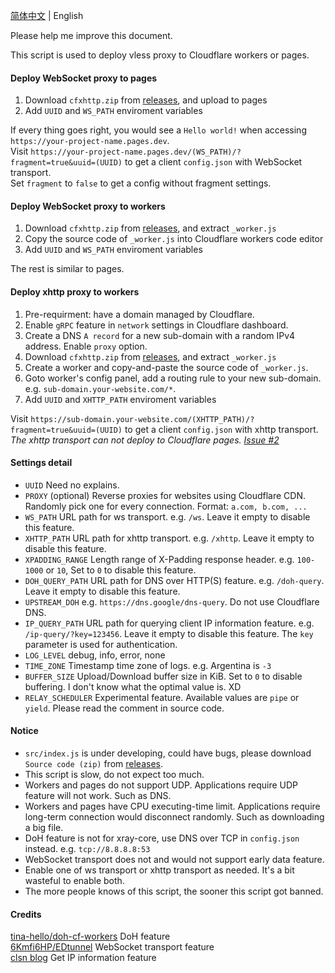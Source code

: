 [简体中文](./zh-cn.md) | English  

Please help me improve this document.  

This script is used to deploy vless proxy to Cloudflare workers or pages.

#### Deploy WebSocket proxy to pages
 1. Download `cfxhttp.zip` from [releases](https://github.com/vrnobody/cfxhttp/releases), and upload to pages
 2. Add `UUID` and `WS_PATH` enviroment variables

If every thing goes right, you would see a `Hello world!` when accessing `https://your-project-name.pages.dev`.  
Visit `https://your-project-name.pages.dev/(WS_PATH)/?fragment=true&uuid=(UUID)` to get a client `config.json` with WebSocket transport.  
Set `fragment` to `false` to get a config without fragment settings.  

#### Deploy WebSocket proxy to workers
 1. Download `cfxhttp.zip` from [releases](https://github.com/vrnobody/cfxhttp/releases), and extract `_worker.js`
 2. Copy the source code of `_worker.js` into Cloudflare workers code editor
 3. Add `UUID` and `WS_PATH` enviroment variables

The rest is similar to pages.  

#### Deploy xhttp proxy to workers
 1. Pre-requirment: have a domain managed by Cloudflare.
 1. Enable `gRPC` feature in `network` settings in Cloudflare dashboard.
 1. Create a DNS `A record` for a new sub-domain with a random IPv4 address. Enable `proxy` option.
 1. Download `cfxhttp.zip` from [releases](https://github.com/vrnobody/cfxhttp/releases), and extract `_worker.js`
 1. Create a worker and copy-and-paste the source code  of `_worker.js`.
 1. Goto worker's config panel, add a routing rule to your new sub-domain. e.g. `sub-domain.your-website.com/*`.
 1. Add `UUID` and `XHTTP_PATH` enviroment variables

Visit `https://sub-domain.your-website.com/(XHTTP_PATH)/?fragment=true&uuid=(UUID)` to get a client `config.json` with xhttp transport.  
*The xhttp transport can not deploy to Cloudflare pages. [Issue #2](https://github.com/vrnobody/cfxhttp/issues/2)*  

#### Settings detail
 * `UUID` Need no explains.
 * `PROXY` (optional) Reverse proxies for websites using Cloudflare CDN. Randomly pick one for every connection. Format: `a.com, b.com, ...`
 * `WS_PATH` URL path for ws transport. e.g. `/ws`. Leave it empty to disable this feature.
 * `XHTTP_PATH` URL path for xhttp transport. e.g. `/xhttp`. Leave it empty to disable this feature.
 * `XPADDING_RANGE` Length range of X-Padding response header. e.g. `100-1000` or `10`, Set to `0` to disable this feature.
 * `DOH_QUERY_PATH` URL path for DNS over HTTP(S) feature. e.g. `/doh-query`. Leave it empty to disable this feature.
 * `UPSTREAM_DOH` e.g. `https://dns.google/dns-query`. Do not use Cloudflare DNS.
 * `IP_QUERY_PATH` URL path for querying client IP information feature. e.g. `/ip-query/?key=123456`. Leave it empty to disable this feature. The `key` parameter is used for authentication.
 * `LOG_LEVEL` debug, info, error, none
 * `TIME_ZONE` Timestamp time zone of logs. e.g. Argentina is `-3`
 * `BUFFER_SIZE` Upload/Download buffer size in KiB. Set to `0` to disable buffering. I don't know what the optimal value is. XD
 * `RELAY_SCHEDULER` Experimental feature. Available values are `pipe` or `yield`. Please read the comment in source code.

#### Notice
 * `src/index.js` is under developing, could have bugs, please download `Source code (zip)` from [releases](https://github.com/vrnobody/cfxhttp/releases).
 * This script is slow, do not expect too much.
 * Workers and pages do not support UDP. Applications require UDP feature will not work. Such as DNS.
 * Workers and pages have CPU executing-time limit. Applications require long-term connection would disconnect randomly. Such as downloading a big file.
 * DoH feature is not for xray-core, use DNS over TCP in `config.json` instead. e.g. `tcp://8.8.8.8:53`  
 * WebSocket transport does not and would not support early data feature.
 * Enable one of ws transport or xhttp transport as needed. It's a bit wasteful to enable both.
 * The more people knows of this script, the sooner this script got banned.

#### Credits
[tina-hello/doh-cf-workers](https://github.com/tina-hello/doh-cf-workers/) DoH feature  
[6Kmfi6HP/EDtunnel](https://github.com/6Kmfi6HP/EDtunnel/) WebSocket transport feature  
[clsn blog](https://clsn.io/post/2024-07-11-%E5%80%9F%E5%8A%A9cloudflare%E8%8E%B7%E5%8F%96%E5%85%AC%E7%BD%91ip) Get IP information feature  
